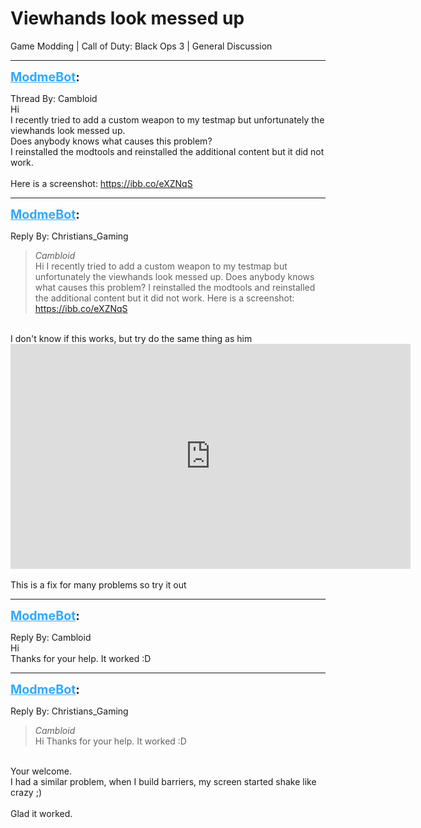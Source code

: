 # Viewhands look messed up
Game Modding | Call of Duty: Black Ops 3 | General Discussion

---
<strong style="font-size: 1.4em;"><span style="text-decoration: underline;text-decoration-color: #34a7f9;"><span style="color:#34a7f9;">ModmeBot</span></span>:</strong>

<p>Thread By: Cambloid<br />Hi<br />I recently tried to add a custom weapon to my testmap but unfortunately the viewhands look messed up.<br />Does anybody knows what causes this problem?<br />I reinstalled the modtools and reinstalled the additional content but it did not work.<br /> <br />Here is a screenshot: <a href="https://ibb.co/eXZNqS">https://ibb.co/eXZNqS</a></p>

---
<strong style="font-size: 1.4em;"><span style="text-decoration: underline;text-decoration-color: #34a7f9;"><span style="color:#34a7f9;">ModmeBot</span></span>:</strong>

<p>Reply By: Christians_Gaming<br /><blockquote><em>Cambloid</em><br />Hi I recently tried to add a custom weapon to my testmap but unfortunately the viewhands look messed up. Does anybody knows what causes this problem? I reinstalled the modtools and reinstalled the additional content but it did not work.   Here is a screenshot: <a href="https://ibb.co/eXZNqS">https://ibb.co/eXZNqS</a></blockquote><br /> I don&#39;t know if this works, but try do the same thing as him <iframe type="text/html" width="640" height="360" src="https://www.youtube.com/embed/aWvbl-6RSu0" frameborder="0"></iframe><br /> <br />This is a fix for many problems so try it out</p>

---
<strong style="font-size: 1.4em;"><span style="text-decoration: underline;text-decoration-color: #34a7f9;"><span style="color:#34a7f9;">ModmeBot</span></span>:</strong>

<p>Reply By: Cambloid<br />Hi<br />Thanks for your help. It worked :D</p>

---
<strong style="font-size: 1.4em;"><span style="text-decoration: underline;text-decoration-color: #34a7f9;"><span style="color:#34a7f9;">ModmeBot</span></span>:</strong>

<p>Reply By: Christians_Gaming<br /><blockquote><em>Cambloid</em><br />Hi Thanks for your help. It worked :D  </blockquote><br /> Your welcome.<br />I had a similar problem, when I build barriers, my screen started shake like crazy ;)<br /> <br />Glad it worked.</p>
